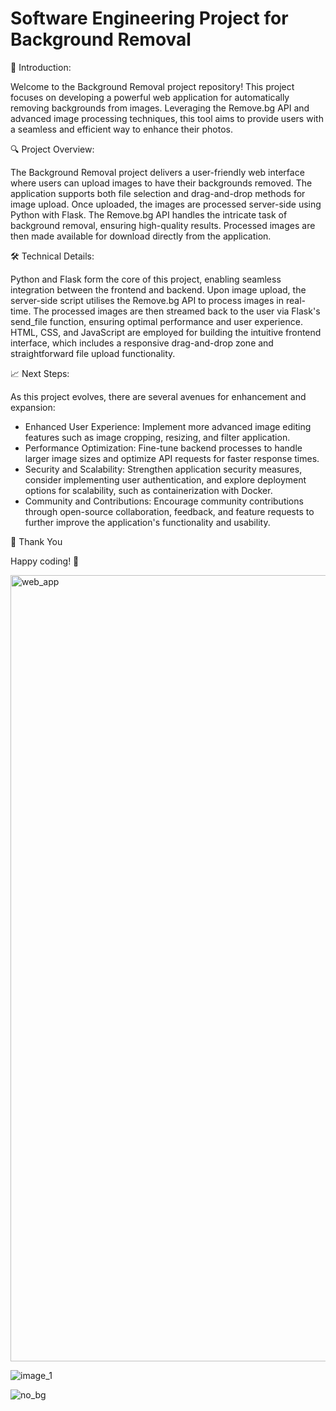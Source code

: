 # Software Engineering Project for Background Removal

🚀 Introduction:

Welcome to the Background Removal project repository! This project focuses on developing a powerful web application for automatically removing backgrounds from images. Leveraging the Remove.bg API and advanced image processing techniques, this tool aims to provide users with a seamless and efficient way to enhance their photos.

🔍 Project Overview:

The Background Removal project delivers a user-friendly web interface where users can upload images to have their backgrounds removed. The application supports both file selection and drag-and-drop methods for image upload. Once uploaded, the images are processed server-side using Python with Flask. The Remove.bg API handles the intricate task of background removal, ensuring high-quality results. Processed images are then made available for download directly from the application.

🛠️ Technical Details:

Python and Flask form the core of this project, enabling seamless integration between the frontend and backend. Upon image upload, the server-side script utilises the Remove.bg API to process images in real-time. The processed images are then streamed back to the user via Flask's send_file function, ensuring optimal performance and user experience. HTML, CSS, and JavaScript are employed for building the intuitive frontend interface, which includes a responsive drag-and-drop zone and straightforward file upload functionality.

📈 Next Steps:

As this project evolves, there are several avenues for enhancement and expansion:

 - Enhanced User Experience: Implement more advanced image editing features such as image cropping, resizing, and filter application.
 - Performance Optimization: Fine-tune backend processes to handle larger image sizes and optimize API requests for faster response times.
 - Security and Scalability: Strengthen application security measures, consider implementing user authentication, and explore deployment options for scalability, such as containerization with Docker.
 - Community and Contributions: Encourage community contributions through open-source collaboration, feedback, and feature requests to further improve the application's functionality and usability.

🙏 Thank You

Happy coding! 🌟

<img width="1258" alt="web_app" src="https://github.com/andreisacal/SE-Background-Remover/assets/166915179/5d75d18e-1a79-418a-b0b5-636f071ed36b">

![image_1](https://github.com/andreisacal/SE-Background-Remover/assets/166915179/1e48279e-f90e-4cca-8213-0b846979001d)

![no_bg](https://github.com/andreisacal/SE-Background-Remover/assets/166915179/3554501c-1518-4b49-bdb4-8f1d72c15e00)

